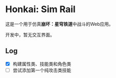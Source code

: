 # Honkai: Sim Rail

这是一个用于仿真**崩坏：星穹铁道**中战斗的Web应用。

开发中，暂无交互界面。

## Log

- [x] 构建属性类、技能类和角色类
- [ ] 尝试添加第一个纯攻击类技能
